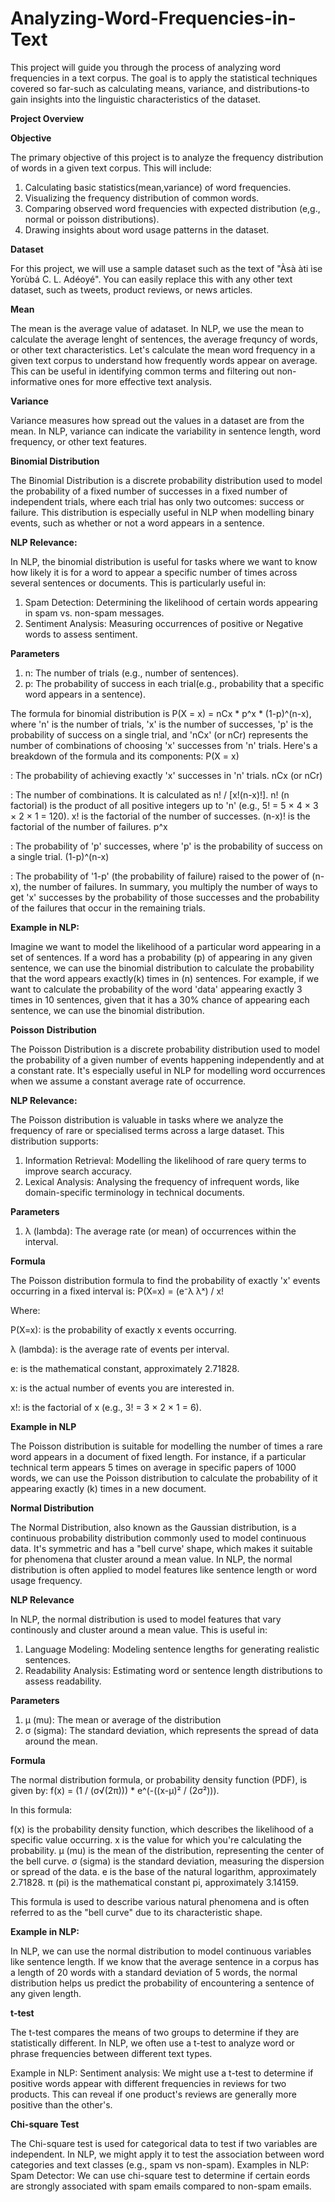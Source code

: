 # Analyzing-Word-Frequencies-in-Text
This project will guide you through the process of analyzing word frequencies in a text corpus. The goal is to apply the statistical techniques covered so far-such as calculating means, variance, and distributions-to gain insights into the linguistic characteristics of the dataset.

**Project Overview**

**Objective**

The primary objective of this project is to analyze the frequency distribution of words in a given text corpus. This will include:
1. Calculating basic statistics(mean,variance) of word frequencies.
2. Visualizing the frequency distribution of common words.
3. Comparing observed word frequencies with expected distribution (e,g., normal or poisson distributions).
4. Drawing insights about word usage patterns in the dataset.

**Dataset**

For this project, we will use a sample dataset such as the text of "Àsà àti ìse Yorùbá C. L. Adéoyé". You can easily replace this with any other text dataset, such as tweets, product reviews, or news articles.

**Mean**

The mean is the average value of adataset. In NLP, we use the mean to calculate the average lenght of sentences, the average frequncy of words, or other text characteristics.
Let's calculate the mean word frequency in a given text corpus to understand how frequently words appear on average. This can be useful in identifying common terms and filtering out non-informative ones for more effective text analysis.

**Variance**

Variance measures how spread out the values in a dataset are from the mean. In NLP, variance can indicate the variability in sentence length, word frequency, or other text features.

**Binomial Distribution**

The Binomial Distribution is a discrete probability distribution used to model the probability of a fixed number of successes in a fixed number of independent trials, where each trial has only two outcomes: success or failure. This distribution is especially useful in NLP when modelling binary events, such as whether or not a word appears in a sentence.

**NLP Relevance:**

In NLP, the binomial distribution is useful for tasks where we want to know how likely it is for a word to appear a specific number of times across several sentences or documents. This is particularly useful in:

1. Spam Detection: Determining the likelihood of certain words appearing in spam vs. non-spam messages.
2. Sentiment Analysis: Measuring occurrences of positive or Negative words to assess sentiment.
   
**Parameters**

1. n: The number of trials (e.g., number of sentences).
2. p: The probability of success in each trial(e.g., probability that a specific word appears in a sentence).

The formula for binomial distribution is P(X = x) = nCx * p^x * (1-p)^(n-x), where 'n' is the number of trials, 'x' is the number of successes, 'p' is the probability of success on a single trial, and 'nCx' (or nCr) represents the number of combinations of choosing 'x' successes from 'n' trials. 
Here's a breakdown of the formula and its components:
P(X = x)

: The probability of achieving exactly 'x' successes in 'n' trials. 
nCx (or nCr)

: The number of combinations. It is calculated as n! / [x!(n-x)!].
n! (n factorial) is the product of all positive integers up to 'n' (e.g., 5! = 5 × 4 × 3 × 2 × 1 = 120).
x! is the factorial of the number of successes.
(n-x)! is the factorial of the number of failures. 
p^x

: The probability of 'p' successes, where 'p' is the probability of success on a single trial. 
(1-p)^(n-x)

: The probability of '1-p' (the probability of failure) raised to the power of (n-x), the number of failures. 
In summary, you multiply the number of ways to get 'x' successes by the probability of those successes and the probability of the failures that occur in the remaining trials. 

**Example in NLP:**

Imagine we want to model the likelihood of a particular word appearing in a set of sentences. If a word has a probability (p) of appearing in any given sentence, we can use the binomial distribution to calculate the probability that the word appears exactly(k) times in (n) sentences. For example, if we want to calculate the probability of the word 'data' appearing exactly 3 times in  10 sentences, given that it has a 30% chance of appearing each sentence, we can use the binomial distribution.

**Poisson Distribution**

The Poisson Distribution is a discrete probability distribution used to model the probability of a given number of events happening independently and at a constant rate. It's especially useful in NLP for modelling word occurrences when we assume a constant average rate of occurrence.

**NLP Relevance:**

The Poisson distribution is valuable in tasks where we analyze  the frequency of rare or specialised terms across a large dataset. This distribution supports:

1. Information Retrieval: Modelling the likelihood of rare query terms to improve search accuracy.
2. Lexical Analysis: Analysing the frequency of infrequent words, like domain-specific terminology in technical documents.

**Parameters**

1. λ (lambda): The average rate (or mean) of occurrences within the interval.

**Formula**

The Poisson distribution formula to find the probability of exactly 'x' events occurring in a fixed interval is:
P(X=x) = (e⁻λ λˣ) / x! 

Where:

P(X=x): is the probability of exactly x events occurring.

λ (lambda): is the average rate of events per interval. 

e: is the mathematical constant, approximately 2.71828. 

x: is the actual number of events you are interested in. 

x!: is the factorial of x (e.g., 3! = 3 × 2 × 1 = 6). 

**Example in NLP**

The Poisson distribution is suitable for modelling the number of times a rare word appears in a document of fixed length. For instance, if a particular technical term appears 5 times on average in specific papers of 1000 words, we can use the Poisson distribution to calculate the probability of it appearing exactly (k) times in a new document.

**Normal Distribution**

The Normal Distribution, also known as the Gaussian distribution, is a continuous probability distribution commonly used to model continuous data. It's symmetric and has a "bell curve' shape, which makes it suitable for phenomena that cluster around a mean value. In NLP, the normal distribution is often applied to model features like sentence length or word usage frequency.

**NLP Relevance**

In NLP, the normal distribution is used to model features that vary continously and cluster around a mean value. This is useful in:

1. Language Modeling: Modeling sentence lengths for generating realistic sentences.
2. Readability Analysis: Estimating word or sentence length distributions to assess readability.
   
**Parameters**

1. μ (mu): The mean or average of the distribution
2. σ (sigma): The standard deviation, which represents the spread of data around the mean.

**Formula**

The normal distribution formula, or probability density function (PDF), is given by:
f(x) = (1 / (σ√(2π))) * e^(-((x-μ)² / (2σ²))). 

In this formula:

f(x)
is the probability density function, which describes the likelihood of a specific value occurring. 
x
is the value for which you're calculating the probability.
μ (mu)
is the mean of the distribution, representing the center of the bell curve. 
σ (sigma)
is the standard deviation, measuring the dispersion or spread of the data. 
e
is the base of the natural logarithm, approximately 2.71828. 
π (pi)
is the mathematical constant pi, approximately 3.14159. 

This formula is used to describe various natural phenomena and is often referred to as the "bell curve" due to its characteristic shape. 

**Example in NLP:**

In NLP, we can use the normal distribution to model continuous variables like sentence length. If we know that the average sentence in a corpus has a length of 20 words with a standard deviation of 5 words, the normal distribution helps us predict the probability of encountering a sentence of any given length.

**t-test**

The t-test compares the means of two groups to determine if they are statistically different. In NLP, we often use a t-test to analyze word or phrase frequencies between different text types.

Example in NLP: Sentiment analysis: We might use a t-test to determine if positive words appear with different frequencies in reviews for two products. This can reveal if one product's reviews are generally more positive than the other's.

**Chi-square Test**

The Chi-square test is used for categorical data to test if two variables are independent. In NLP, we might apply it to test the association between word categories and text classes (e.g., spam vs non-spam).
Examples in NLP:
Spam Detector: We can use chi-square test to determine if certain eords are strongly associated with spam emails compared to non-spam emails.
